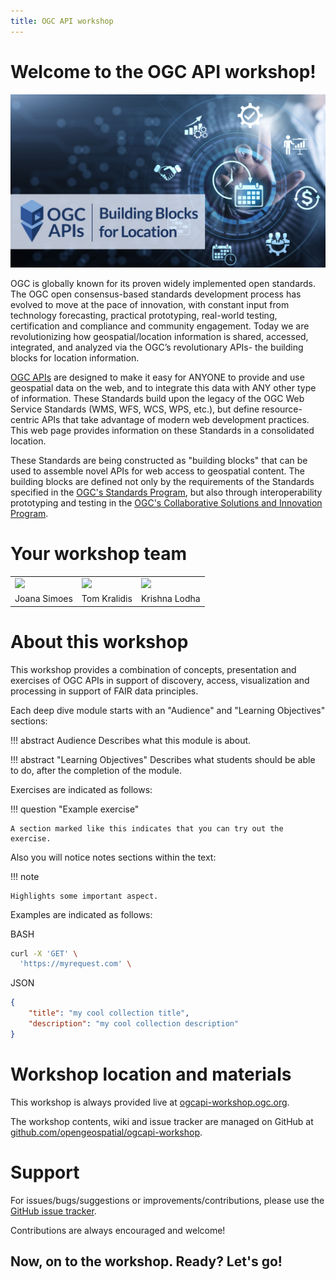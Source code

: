 ```yaml
---
title: OGC API workshop
---
```


# Welcome to the OGC API workshop!

![OGC APIs logo](assets/images/OGC_APIs_banner.jpg)

OGC is globally known for its proven widely implemented open standards. The OGC open consensus-based standards development process has evolved to move at the pace of innovation, with constant input from technology forecasting, practical prototyping, real-world testing, certification and compliance and community engagement. Today we are revolutionizing how geospatial/location information is shared, accessed, integrated, and analyzed via the OGC’s revolutionary APIs- the building blocks for location information.

[OGC APIs](https://ogcapi.ogc.org) are designed to make it easy for ANYONE to provide and use geospatial data on the web, and to integrate this data with ANY other type of information. These Standards build upon the legacy of the OGC Web Service Standards (WMS, WFS, WCS, WPS, etc.), but define resource-centric APIs that take advantage of modern web development practices. This web page provides information on these Standards in a consolidated location.

These Standards are being constructed as "building blocks" that can be used to assemble novel APIs for web access to geospatial content. The building blocks are defined not only by the requirements of the Standards specified in the [OGC's Standards Program](https://www.ogc.org/standards), but also through interoperability prototyping and testing in the [OGC's Collaborative Solutions and Innovation Program](https://www.opengeospatial.org/ogc/programs/ip).


# Your workshop team

<table>
    <tr>
        <td><a href="https://twitter.com/doublebyte"><img width="150" src="https://avatars.githubusercontent.com/u/1038897?v=4"/></a></td>
        <td><a href="https://twitter.com/tomkralidis"><img width="150" src="https://avatars.githubusercontent.com/u/910430?v=4"/></a></td>
        <td><a href="https://twitter.com/krishnaglodha"><img width="150" src="https://avatars.githubusercontent.com/u/47075664?v=4"/></a></td>
    </tr>
    <tr>
        <td>Joana Simoes</td>
        <td>Tom Kralidis</td>
        <td>Krishna Lodha</td>
    </tr>
</table>

# About this workshop

This workshop provides a combination of concepts, presentation and exercises of OGC APIs in support of discovery, access, visualization and processing in support of FAIR data principles.

Each deep dive module starts with an "Audience" and "Learning Objectives" sections:

!!! abstract Audience
    Describes what this module is about.

!!! abstract "Learning Objectives"
    Describes what students should be able to do, after the completion of the module.

Exercises are indicated as follows:

!!! question "Example exercise"

    A section marked like this indicates that you can try out the exercise.

Also you will notice notes sections within the text:

!!! note

    Highlights some important aspect.

Examples are indicated as follows:

BASH
``` bash
curl -X 'GET' \
  'https://myrequest.com' \
```

JSON
``` json
{
    "title": "my cool collection title",
    "description": "my cool collection description"
}
```

# Workshop location and materials

This workshop is always provided live at [ogcapi-workshop.ogc.org](https://ogcapi-workshop.ogc.org).

The workshop contents, wiki and issue tracker are managed on GitHub at [github.com/opengeospatial/ogcapi-workshop](https://github.com/opengeospatial/ogcapi-workshop).

# Support

For issues/bugs/suggestions or improvements/contributions, please use the [GitHub issue tracker](https://github.com/opengeospatial/ogcapi-workshop/issues).

Contributions are always encouraged and welcome!


## Now, on to the workshop.  Ready?  Let's go!
